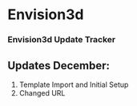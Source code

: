 # Envision3d
### Envision3d Update Tracker


## Updates December:
1. Template Import and Initial Setup
2. Changed URL

